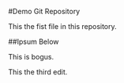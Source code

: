 #Demo Git Repository

This the fist file in this repository.

##Ipsum Below

This is bogus.

This the third edit.